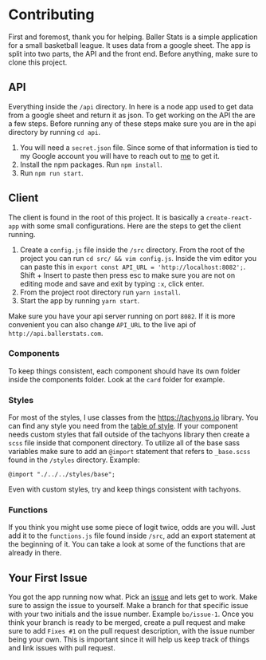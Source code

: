 # Contributing
First and foremost, thank you for helping. Baller Stats is a simple application for a small basketball league. It uses data from a google sheet. The app is split into two parts, the API and the front end. Before anything, make sure to clone this project.

## API
Everything inside the `/api` directory. In here is a node app used to get data from a google sheet and return it as json. To get working on the API the are a few steps. Before running any of these steps make sure you are in the api directory by running `cd api`.

1. You will need a `secret.json` file. Since some of that information is tied to my Google account you will have to reach out to [me](mailto:bryanorozcoweb@gmail.com "me") to get it. 
2. Install the npm packages. Run `npm install`.
3. Run `npm run start`.

## Client
The client is found in the root of this project. It is basically a `create-react-app` with some small configurations. Here are the steps to get the client running.

1. Create a `config.js` file inside the `/src` directory. From the root of the project you can run `cd src/ && vim config.js`. Inside the vim editor you can paste this in `export const API_URL = 'http://localhost:8082';`. Shift + Insert to paste then press esc to make sure you are not on editing mode and save and exit by typing `:x`, click enter.
2. From the project root directory run `yarn install`.
3. Start the app by running `yarn start`. 

Make sure you have your api server running on port `8082`. If it is more convenient you can also change `API_URL` to the live api of `http://api.ballerstats.com`.

### Components
To keep things consistent, each component should have its own folder inside the components folder. Look at the `card` folder for example.

### Styles
For most of the styles, I use classes from the https://tachyons.io library. You can find any style you need from the [table of style](https://tachyons.io/docs/table-of-styles/ "table of style").  If your component needs custom styles that fall outside of the tachyons library then create a `scss` file inside that component directory. To utilize all of the base sass variables make sure to add an `@import` statement that refers to `_base.scss` found in the `/styles` directory.
Example:
```
@import "./../../styles/base";
```
Even with custom styles, try and keep things consistent with tachyons.

### Functions
If you think you might use some piece of logit twice, odds are you will. Just add it to the `functions.js` file found inside `/src`,  add an export statement at the beginning of it. You can take a look at some of the functions that are already in there.

## Your First Issue
You got the app running now what. Pick an [issue](https://github.com/borozcod/baller-stats/issues "issue") and lets get to work. Make sure to assign the issue to yourself. Make a branch for that specific issue with your two initials and the issue number. Example `bo/issue-1`. Once you think your branch is ready to be merged, create a pull request and make sure to add `Fixes #1` on the pull request description, with the issue number being your own. This is important since it will help us keep track of things and link issues with pull request. 
